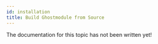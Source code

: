 ```yaml
---
id: installation
title: Build Ghostmodule from Source
---
```

The documentation for this topic has not been written yet!
